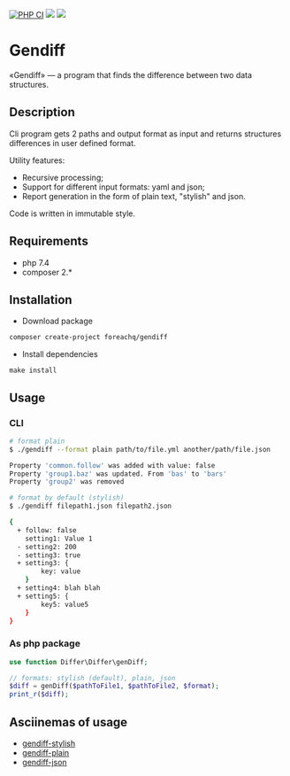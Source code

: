 [![PHP CI](https://github.com/ForeachQ/gendiff/actions/workflows/php-ci.yml/badge.svg)](https://github.com/ForeachQ/gendiff/actions/workflows/php-ci.yml)
<a href="https://codeclimate.com/github/ForeachQ/gendiff/maintainability"><img src="https://api.codeclimate.com/v1/badges/a176cc0a7d5d5cd1aaf3/maintainability" /></a>
<a href="https://codeclimate.com/github/ForeachQ/gendiff/test_coverage"><img src="https://api.codeclimate.com/v1/badges/a176cc0a7d5d5cd1aaf3/test_coverage" /></a>

# Gendiff

«Gendiff» — a program that finds the difference between two data structures.

## Description

Cli program gets 2 paths and output format as input and returns structures differences in user defined format.

Utility features:
- Recursive processing;
- Support for different input formats: yaml and json;
- Report generation in the form of plain text, "stylish" and json.

Code is written in immutable style.
## Requirements

- php 7.4
- composer 2.*

## Installation

- Download package

```bash
composer create-project foreachq/gendiff
```

- Install dependencies

```
make install
```

## Usage

### CLI
```bash
# format plain
$ ./gendiff --format plain path/to/file.yml another/path/file.json

Property 'common.follow' was added with value: false
Property 'group1.baz' was updated. From 'bas' to 'bars'
Property 'group2' was removed

# format by default (stylish)
$ ./gendiff filepath1.json filepath2.json

{
  + follow: false
    setting1: Value 1
  - setting2: 200
  - setting3: true
  + setting3: {
        key: value
    }
  + setting4: blah blah
  + setting5: {
        key5: value5
    }
}
```

### As php package

```php
use function Differ\Differ\genDiff;

// formats: stylish (default), plain, json
$diff = genDiff($pathToFile1, $pathToFile2, $format);
print_r($diff);
```

## Asciinemas of usage

- [gendiff-stylish](https://asciinema.org/a/469671)
- [gendiff-plain](https://asciinema.org/a/469672)
- [gendiff-json](https://asciinema.org/a/469673)
